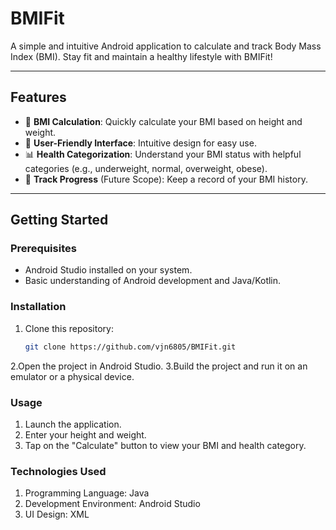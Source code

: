 # **BMIFit**

A simple and intuitive Android application to calculate and track Body Mass Index (BMI). Stay fit and maintain a healthy lifestyle with BMIFit!

---

## **Features**
- 📏 **BMI Calculation**: Quickly calculate your BMI based on height and weight.
- 🎨 **User-Friendly Interface**: Intuitive design for easy use.
- 📊 **Health Categorization**: Understand your BMI status with helpful categories (e.g., underweight, normal, overweight, obese).
- 📅 **Track Progress** (Future Scope): Keep a record of your BMI history.

---

## **Getting Started**

### Prerequisites
- Android Studio installed on your system.
- Basic understanding of Android development and Java/Kotlin.

### Installation
1. Clone this repository:
   ```bash
   git clone https://github.com/vjn6805/BMIFit.git
2.Open the project in Android Studio.
3.Build the project and run it on an emulator or a physical device.

### Usage
1. Launch the application.
2. Enter your height and weight.
3. Tap on the "Calculate" button to view your BMI and health category.

### Technologies Used
1. Programming Language: Java
2. Development Environment: Android Studio
3. UI Design: XML
